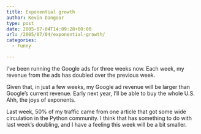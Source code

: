 ```yaml
---
title: Exponential growth
author: Kevin Dangoor
type: post
date: 2005-07-04T14:09:28+00:00
url: /2005/07/04/exponential-growth/
categories:
  - Funny

---
```

I&#8217;ve been running the Google ads for three weeks now. Each week, my revenue from the ads has doubled over the previous week.

Given that, in just a few weeks, my Google ad revenue will be larger than Google&#8217;s current revenue. Early next year, I&#8217;ll be able to buy the whole U.S. Ahh, the joys of exponents.

Last week, 50% of my traffic came from one article that got some wide circulation in the Python community. I think that has something to do with last week&#8217;s doubling, and I have a feeling this week will be a bit smaller.